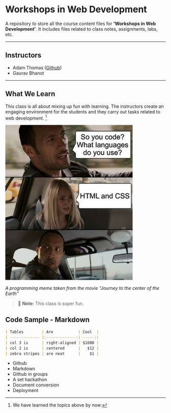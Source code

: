 # Workshops in Web Development

A repository to store all the course content files for **'Workshops in Web Development'**. It includes files related to class notes, assignments, labs, etc.

---

## Instructors

- Adam Thomas ([Github](https://github.com/codeadamca))
- Gaurav Bhanot

---

## What We Learn

This class is all about mixing up fun with learning. The instructors create an engaging environment for the students and they carry out tasks related to 
web development. [^1]


![The Rock](./_readme/CodeJoke.jpg)

*A programming meme taken from the movie "Journey to the center of the Earth"*


> :memo: **Note:** This class is super fun.

[^note]:
    This class takes place in the J110 room every Friday from 2:25 PM - 6:00 PM.

## Code Sample - Markdown

``` markdown
| Tables        | Are           | Cool  |
| ------------- |:-------------:| -----:|
| col 3 is      | right-aligned | $1600 |
| col 2 is      | centered      |   $12 |
| zebra stripes | are neat      |    $1 |
```

- Github
- Markdown
- Github in groups
- A set hackathon
- Document conversion
- Deployment 

[^1]: We have learned the topics above by now:
